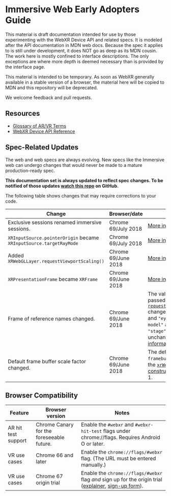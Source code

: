 # Immersive Web Early Adopters Guide

This material is draft documentation intended for use by those experimenting with the WebXR Device API and related specs. It is modeled after the API documentation in MDN web docs. Because the spec it applies to is still under development, it does NOT go as deep as its MDN cousin. The work here is mostly confined to interface descriptions. The only exceptions are where more depth is deemed necessary than is provided by the interface page.

This material is intended to be temporary. As soon as WebXR generally available in a stable version of a browser, the material here will be copied to MDN and this repository will be deprecated.

We welcome feedback and pull requests.

## Resources

* [Glossary of AR/VR Terms](glossary.md)
* [WebXR Device API Reference](webxr-device-api/index.md)

## Spec-Related Updates

The web and web specs are always evolving. New specs like the Immersive web
can undergo changes that would never be made to a mature production-ready spec.

**This documentation set is always updated to reflect spec changes. To be
notified of those updates [watch this repo](https://github.com/immersive-web/webxr-reference)
on GitHub.**

The following table shows changes that may require corrections to your code.

| Change | Browser/date | Description |
| ------ | ------------ | ----------- |
| Exclusive sessions renamed immersive sessions. | Chrome 69/July 2018 | [More information](https://github.com/immersive-web/webxr/issues/364). |
| `XRInputSource.pointerOrigin` became `XRInputSource.targetRayMode` |  Chrome 69/July 2018 | [More information](https://github.com/immersive-web/webxr/issues/364). |
| Added `XRWebGLLayer.requestViewportScaling()` | Chrome 69/June 2018 | [More information](https://github.com/immersive-web/webxr/pull/353). |
| `XRPresentationFrame` became `XRFrame` | Chrome 69/June 2018 | [More information](https://github.com/immersive-web/webxr/issues/364). |
| Frame of reference names changed. | Chrome 69/June 2018 | The values that may be passed to [`requestFrameOfReference()`](webxr-device-api) changed from `"headModel"` and `"eyeLevel"` to `"head-model"` and `"eye-level"`. `"stage"` remained unchanged. [More information](https://github.com/immersive-web/webxr/issues/364). |
| Default frame buffer scale factor changed. | Chrome 69/June 2018 | The default value of `framebufferScaleFactor` in the [`xrWebGLLayer` constructor](webxr-reference/xrwebgllayer-constructor) was chaned to 1. |

## Browser Compatibility
| Feature | Browser version | Notes |
| ------- | ----------------| ----- |
| AR hit test support | Chrome Canary for the foreseeable future. | Enable the `#webxr` and `#webxr-hit-test` flags under chrome://flags. Requires Android O or later. |
| VR use cases | Chrome 66 and later | Enable the `chrome://flags/#webxr` flag. (The URL must be entered manually.) |
| VR use cases | Chrome 67 origin trial | Enable the `chrome://flags/#webxr` flag *and* sign up for the origin trial ([explainer](https://github.com/GoogleChrome/OriginTrials/blob/gh-pages/developer-guide.md), [sign-up form](http://bit.ly/OriginTrialSignup)). |
